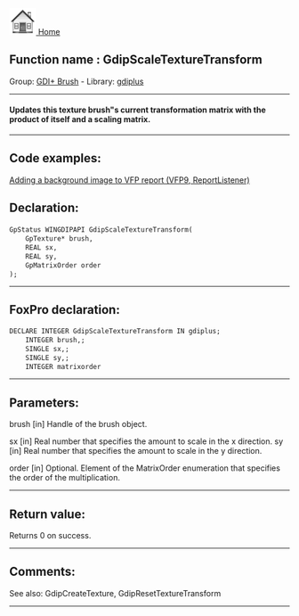 [<img src="../../images/home.png"> Home ](https://github.com/VFPX/Win32API)  

## Function name : GdipScaleTextureTransform
Group: [GDI+ Brush](../../functions_group.md#GDIplus_Brush)  -  Library: [gdiplus](../../../libraries.md#gdiplus)  
***  


#### Updates this texture brush"s current transformation matrix with the product of itself and a scaling matrix.
***  


## Code examples:
[Adding a background image to VFP report (VFP9, ReportListener)](../../samples/sample_562.md)  

## Declaration:
```foxpro  
GpStatus WINGDIPAPI GdipScaleTextureTransform(
	GpTexture* brush,
	REAL sx,
	REAL sy,
	GpMatrixOrder order
);  
```  
***  


## FoxPro declaration:
```foxpro  
DECLARE INTEGER GdipScaleTextureTransform IN gdiplus;
	INTEGER brush,;
	SINGLE sx,;
	SINGLE sy,;
	INTEGER matrixorder  
```  
***  


## Parameters:
brush
[in] Handle of the brush object.

sx
[in] Real number that specifies the amount to scale in the x direction.
sy
[in] Real number that specifies the amount to scale in the y direction.

order
[in] Optional. Element of the MatrixOrder enumeration that specifies the order of the multiplication.  
***  


## Return value:
Returns 0 on success.  
***  


## Comments:
See also: GdipCreateTexture, GdipResetTextureTransform   
  
***  

